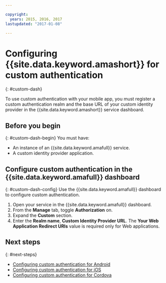 ```yaml
---

copyright:
  years: 2015, 2016, 2017
lastupdated: "2017-01-08"

---
```


# Configuring {{site.data.keyword.amashort}} for custom authentication
{: #custom-dash}


To use custom authentication with your mobile app, you must register a custom authentication realm and the base URL of your custom identity provider in the {{site.data.keyword.amashort}} service dashboard.

## Before you begin
{: #custom-dash-begin}
You  must have:
* An instance of an {{site.data.keyword.amafull}} service.
* A custom identity provider application.

## Configure custom authentication in the {{site.data.keyword.amafull}} dashboard
{: #custom-dash-config}
Use the {{site.data.keyword.amafull}} dashboard to configure custom authentication.

1. Open your service in the {{site.data.keyword.amafull}} dashboard.
1. From the **Manage** tab, toggle **Authorization** on.
1. Expand the **Custom** section.
1. Enter the **Realm name**, **Custom Identity Provider URL**. The **Your Web Application Redirect URIs** value is required only for Web applications.

## Next steps
{: #next-steps}
* [Configuring custom authentication for Android](custom-auth-android.html)
* [Configuring custom authentication for iOS](custom-auth-ios-swift-sdk.html)
* [Configuring custom authentication for Cordova](custom-auth-cordova.html)
